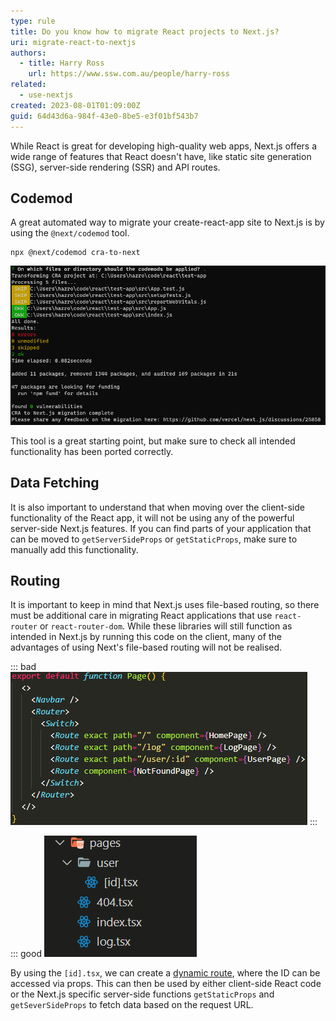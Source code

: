 ```yaml
---
type: rule
title: Do you know how to migrate React projects to Next.js?
uri: migrate-react-to-nextjs
authors:
  - title: Harry Ross
    url: https://www.ssw.com.au/people/harry-ross
related:
  - use-nextjs
created: 2023-08-01T01:09:00Z
guid: 64d43d6a-984f-43e0-8be5-e3f01bf543b7
---
```


While React is great for developing high-quality web apps, Next.js offers a wide range of features that React doesn't have, like static site generation (SSG), server-side rendering (SSR) and API routes.  

<!--endintro-->

## Codemod 

A great automated way to migrate your create-react-app site to Next.js is by using the `@next/codemod` tool.

```shell
npx @next/codemod cra-to-next
```

![Figure: example terminal output in converting CRA applications to Next.js](migration-terminal.png)

This tool is a great starting point, but make sure to check all intended functionality has been ported correctly. 

## Data Fetching

It is also important to understand that when moving over the client-side functionality of the React app, it will not be using any of the powerful server-side Next.js features. If you can find parts of your application that can be moved to `getServerSideProps` or `getStaticProps`, make sure to manually add this functionality.  

## Routing

It is important to keep in mind that Next.js uses file-based routing, so there must be additional care in migrating React applications that use `react-router` or `react-router-dom`. While these libraries will still function as intended in Next.js by running this code on the client, many of the advantages of using Next's file-based routing will not be realised. 

::: bad
![Figure: Bad example - keeping `react-router-dom` in the Next.js app](react-router-dom.png)
:::

::: good
![Figure: Good example - adapting your project to use Next.js file-based routing](next-routing.png)

By using the `[id].tsx`, we can create a [dynamic route](https://nextjs.org/docs/pages/building-your-application/routing/dynamic-routes), where the ID can be accessed via props. This can then be used by either client-side React code or the Next.js specific server-side functions `getStaticProps` and `getSeverSideProps` to fetch data based on the request URL.  




